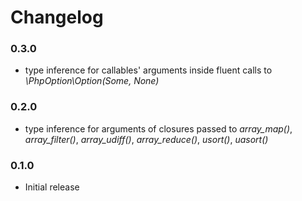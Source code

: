 Changelog
=========

### 0.3.0
* type inference for callables' arguments inside fluent calls to _\PhpOption\Option(Some, None)_

### 0.2.0
* type inference for arguments of closures passed to _array_map()_, _array_filter()_, _array_udiff()_, _array_reduce()_, _usort()_, _uasort()_

### 0.1.0
* Initial release
